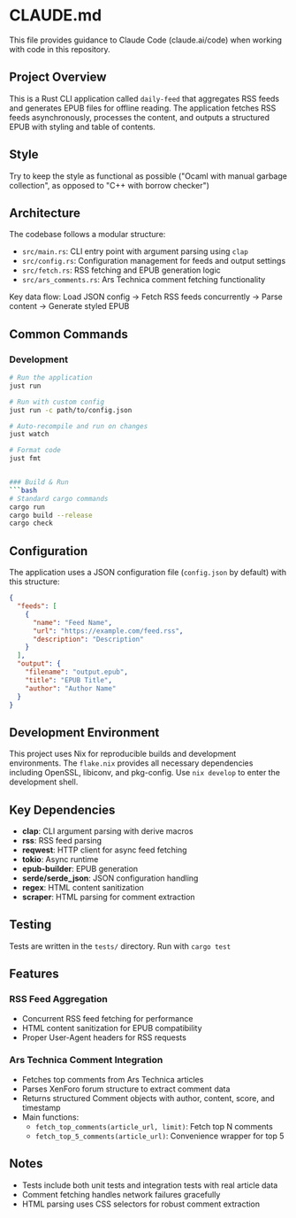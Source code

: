 # CLAUDE.md

This file provides guidance to Claude Code (claude.ai/code) when working with 
code in this repository.

## Project Overview

This is a Rust CLI application called `daily-feed` that aggregates RSS feeds and 
generates EPUB files for offline reading. The application fetches RSS feeds 
asynchronously, processes the content, and outputs a structured EPUB with 
styling and table of contents.

## Style

Try to keep the style as functional as possible ("Ocaml with manual garbage 
collection", as opposed to "C++ with borrow checker")

## Architecture

The codebase follows a modular structure:
- `src/main.rs`: CLI entry point with argument parsing using `clap`
- `src/config.rs`: Configuration management for feeds and output settings
- `src/fetch.rs`: RSS fetching and EPUB generation logic
- `src/ars_comments.rs`: Ars Technica comment fetching functionality

Key data flow: Load JSON config → Fetch RSS feeds concurrently → Parse content → Generate styled EPUB

## Common Commands

### Development
```bash
# Run the application
just run

# Run with custom config
just run -c path/to/config.json

# Auto-recompile and run on changes
just watch

# Format code
just fmt


### Build & Run
```bash
# Standard cargo commands
cargo run
cargo build --release
cargo check
```

## Configuration

The application uses a JSON configuration file (`config.json` by default) with this structure:
```json
{
  "feeds": [
    {
      "name": "Feed Name",
      "url": "https://example.com/feed.rss",
      "description": "Description"
    }
  ],
  "output": {
    "filename": "output.epub",
    "title": "EPUB Title",
    "author": "Author Name"
  }
}
```

## Development Environment

This project uses Nix for reproducible builds and development environments. The `flake.nix` provides all necessary dependencies including OpenSSL, libiconv, and pkg-config. Use `nix develop` to enter the development shell.

## Key Dependencies

- **clap**: CLI argument parsing with derive macros
- **rss**: RSS feed parsing
- **reqwest**: HTTP client for async feed fetching
- **tokio**: Async runtime
- **epub-builder**: EPUB generation
- **serde/serde_json**: JSON configuration handling
- **regex**: HTML content sanitization
- **scraper**: HTML parsing for comment extraction

## Testing

Tests are written in the `tests/` directory. Run with `cargo test`

## Features

### RSS Feed Aggregation
- Concurrent RSS feed fetching for performance
- HTML content sanitization for EPUB compatibility  
- Proper User-Agent headers for RSS requests

### Ars Technica Comment Integration
- Fetches top comments from Ars Technica articles
- Parses XenForo forum structure to extract comment data
- Returns structured Comment objects with author, content, score, and timestamp
- Main functions:
  - `fetch_top_comments(article_url, limit)`: Fetch top N comments
  - `fetch_top_5_comments(article_url)`: Convenience wrapper for top 5

## Notes

- Tests include both unit tests and integration tests with real article data
- Comment fetching handles network failures gracefully
- HTML parsing uses CSS selectors for robust comment extraction
